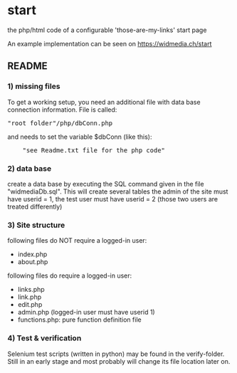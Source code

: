 # start
the php/html code of a configurable 'those-are-my-links' start page

An example implementation can be seen on https://widmedia.ch/start


## README

### 1) missing files
To get a working setup, you need an additional file with data base connection information. File is called:
<pre>
"root folder"/php/dbConn.php
</pre>
and needs to set the variable $dbConn (like this):
<pre>
    "see Readme.txt file for the php code"
</pre>   


### 2) data base
create a data base by executing the SQL command given in the file "widmediaDb.sql". This will create several tables
the admin of the site must have userid = 1, the test user must have userid = 2 (those two users are treated differently)


### 3) Site structure
following files do NOT require a logged-in user:
* index.php
* about.php

following files do require a logged-in user:
* links.php
* link.php
* edit.php
* admin.php (logged-in user must have userid 1)
* functions.php: pure function definition file

### 4) Test & verification
Selenium test scripts (written in python) may be found in the verify-folder. 
Still in an early stage and most probably will change its file location later on.

